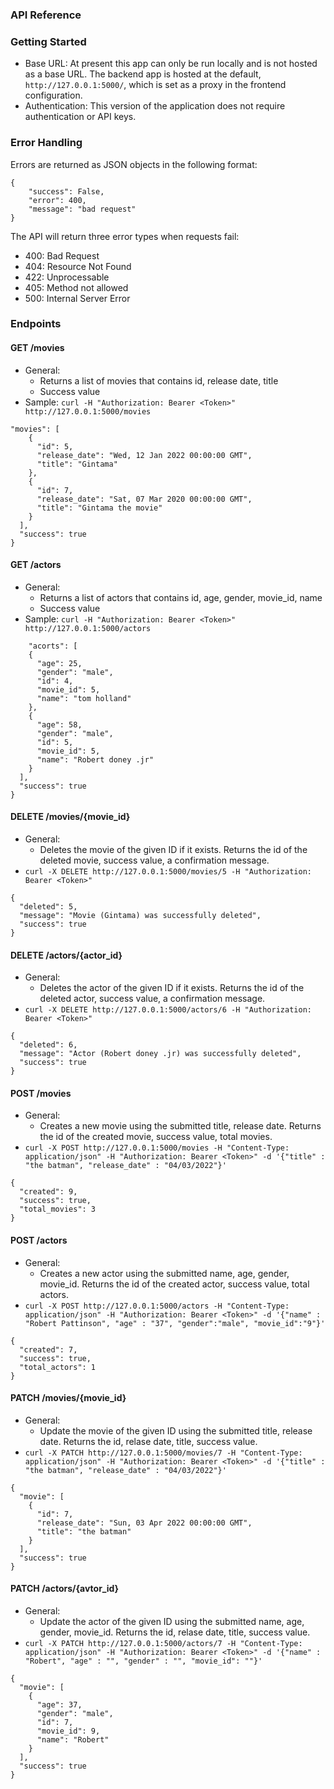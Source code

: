 ### API Reference

### Getting Started
- Base URL: At present this app can only be run locally and is not hosted as a base URL. The backend app is hosted at the default, `http://127.0.0.1:5000/`, which is set as a proxy in the frontend configuration. 
- Authentication: This version of the application does not require authentication or API keys. 

### Error Handling
Errors are returned as JSON objects in the following format:
```
{
    "success": False, 
    "error": 400,
    "message": "bad request"
}
```
The API will return three error types when requests fail:
- 400: Bad Request
- 404: Resource Not Found
- 422: Unprocessable 
- 405: Method not allowed
- 500: Internal Server Error

### Endpoints 
#### GET /movies
- General:
    - Returns a list of movies that contains id, release date, title  
    - Success value
- Sample: `curl -H "Authorization: Bearer <Token>" http://127.0.0.1:5000/movies`

``` {
"movies": [
    {
      "id": 5,
      "release_date": "Wed, 12 Jan 2022 00:00:00 GMT",
      "title": "Gintama"
    },
    {
      "id": 7,
      "release_date": "Sat, 07 Mar 2020 00:00:00 GMT",
      "title": "Gintama the movie"
    }
  ],
  "success": true
}
```
#### GET /actors
- General:
    - Returns a list of actors that contains id, age, gender, movie_id, name 
    - Success value
- Sample: `curl -H "Authorization: Bearer <Token>" http://127.0.0.1:5000/actors`

``` {
    "acorts": [
    {
      "age": 25,
      "gender": "male",
      "id": 4,
      "movie_id": 5,
      "name": "tom holland"
    },
    {
      "age": 58,
      "gender": "male",
      "id": 5,
      "movie_id": 5,
      "name": "Robert doney .jr"
    }
  ],
  "success": true
}
```
#### DELETE /movies/{movie_id}
- General:
    - Deletes the movie of the given ID if it exists. Returns the id of the deleted movie, success value, a confirmation message. 
- `curl -X DELETE http://127.0.0.1:5000/movies/5 -H "Authorization: Bearer <Token>"`
```
{
  "deleted": 5,
  "message": "Movie (Gintama) was successfully deleted",
  "success": true
}
```
#### DELETE /actors/{actor_id}
- General:
    - Deletes the actor of the given ID if it exists. Returns the id of the deleted actor, success value, a confirmation message. 
- `curl -X DELETE http://127.0.0.1:5000/actors/6 -H "Authorization: Bearer <Token>"`
```
{
  "deleted": 6,
  "message": "Actor (Robert doney .jr) was successfully deleted",
  "success": true
}
```
#### POST /movies
- General:
    - Creates a new movie using the submitted title, release date. Returns the id of the created movie, success value, total movies.
- `curl -X POST http://127.0.0.1:5000/movies -H "Content-Type: application/json" -H "Authorization: Bearer <Token>" -d '{"title" : "the batman", "release_date" : "04/03/2022"}'`
```
{
  "created": 9,
  "success": true,
  "total_movies": 3
}
```
#### POST /actors
- General:
    - Creates a new actor using the submitted name, age, gender, movie_id. Returns the id of the created actor, success value, total actors.
- `curl -X POST http://127.0.0.1:5000/actors -H "Content-Type: application/json" -H "Authorization: Bearer <Token>" -d '{"name" : "Robert Pattinson", "age" : "37", "gender":"male", "movie_id":"9"}'`
```
{
  "created": 7,
  "success": true,
  "total_actors": 1
}
```
#### PATCH /movies/{movie_id}
- General:
    - Update the movie of the given ID using the submitted title, release date. Returns the id, relase date, title, success value.
- `curl -X PATCH http://127.0.0.1:5000/movies/7 -H "Content-Type: application/json" -H "Authorization: Bearer <Token>" -d '{"title" : "the batman", "release_date" : "04/03/2022"}'`
```
{
  "movie": [
    {
      "id": 7,
      "release_date": "Sun, 03 Apr 2022 00:00:00 GMT",
      "title": "the batman"
    }
  ],
  "success": true
}
```
#### PATCH /actors/{avtor_id}
- General:
    - Update the actor of the given ID using the submitted name, age, gender, movie_id. Returns the id, relase date, title, success value.
- `curl -X PATCH http://127.0.0.1:5000/actors/7 -H "Content-Type: application/json" -H "Authorization: Bearer <Token>" -d '{"name" : "Robert", "age" : "", "gender" : "", "movie_id": ""}'`
```
{
  "movie": [
    {
      "age": 37,
      "gender": "male",
      "id": 7,
      "movie_id": 9,
      "name": "Robert"
    }
  ],
  "success": true
}
```
